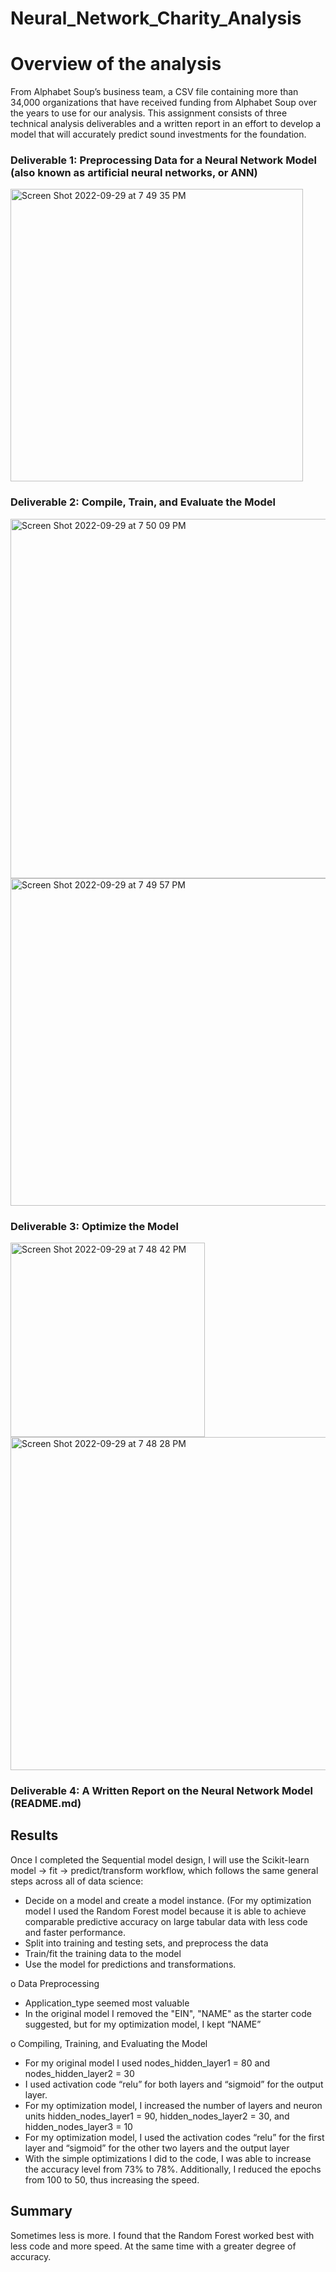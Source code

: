 # Neural_Network_Charity_Analysis

# Overview of the analysis

From Alphabet Soup’s business team, a CSV file containing more than 34,000 organizations that have received funding from Alphabet Soup over the years to use for our analysis. This assignment consists of three technical analysis deliverables and a written report in an effort to develop a model that will accurately predict sound investments for the foundation. 

### Deliverable 1: Preprocessing Data for a Neural Network Model (also known as artificial neural networks, or ANN)

<img width="468" alt="Screen Shot 2022-09-29 at 7 49 35 PM" src="https://user-images.githubusercontent.com/105124485/193161574-2e0017f7-2ec4-4c43-925a-be3634169c94.png">

### Deliverable 2: Compile, Train, and Evaluate the Model

<img width="575" alt="Screen Shot 2022-09-29 at 7 50 09 PM" src="https://user-images.githubusercontent.com/105124485/193161609-2a7eab70-e7bb-4291-9982-a96678a44fae.png">

<img width="524" alt="Screen Shot 2022-09-29 at 7 49 57 PM" src="https://user-images.githubusercontent.com/105124485/193161599-1e7eb56f-8c3b-4536-9d83-864e6498230f.png">

### Deliverable 3: Optimize the Model

<img width="311" alt="Screen Shot 2022-09-29 at 7 48 42 PM" src="https://user-images.githubusercontent.com/105124485/193161643-2d68236f-cda1-4f4e-93c5-fce4c3fc0f2e.png">

<img width="533" alt="Screen Shot 2022-09-29 at 7 48 28 PM" src="https://user-images.githubusercontent.com/105124485/193161662-410a74d1-2373-4012-bc62-3fdc47557d7c.png">

### Deliverable 4: A Written Report on the Neural Network Model (README.md)

## Results 
Once I completed the Sequential model design, I will use the Scikit-learn model -> fit -> predict/transform workflow, which follows the same general steps across all of data science:
* Decide on a model and create a model instance. (For my optimization model I used the Random Forest model because it is able to achieve comparable predictive accuracy on large tabular data with less code and faster performance.
* Split into training and testing sets, and preprocess the data
* Train/fit the training data to the model
* Use the model for predictions and transformations.

o	Data Preprocessing
* Application_type seemed most valuable
* In the original model I removed the "EIN", "NAME" as the starter code suggested, but for my optimization model, I kept “NAME”

o	Compiling, Training, and Evaluating the Model
* For my original model I used nodes_hidden_layer1 = 80 and nodes_hidden_layer2 = 30
* I used activation code “relu” for both layers and “sigmoid” for the output layer.
* For my optimization model, I increased the number of layers and neuron units hidden_nodes_layer1 =  90, hidden_nodes_layer2 = 30, and hidden_nodes_layer3 = 10
* For my optimization model, I used the activation codes “relu” for the first layer and “sigmoid” for the other two layers and the output layer
* With the simple optimizations I did to the code, I was able to increase the accuracy level from 73% to 78%. Additionally, I reduced the epochs from 100 to 50, thus increasing the speed.

## Summary
Sometimes less is more.  I found that the Random Forest worked best with less code and more speed. At the same time with a greater degree of accuracy.
